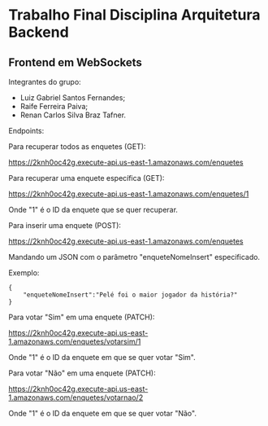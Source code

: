 # Trabalho Final Disciplina Arquitetura Backend

## Frontend em WebSockets

Integrantes do grupo:

* Luiz Gabriel Santos Fernandes;
* Raife Ferreira Paiva;
* Renan Carlos Silva Braz Tafner.

Endpoints:

Para recuperar todos as enquetes (GET):

https://2knh0oc42g.execute-api.us-east-1.amazonaws.com/enquetes

Para recuperar uma enquete específica (GET):

https://2knh0oc42g.execute-api.us-east-1.amazonaws.com/enquetes/1

Onde "1" é o ID da enquete que se quer recuperar.

Para inserir uma enquete (POST):

https://2knh0oc42g.execute-api.us-east-1.amazonaws.com/enquetes

Mandando um JSON com o parâmetro "enqueteNomeInsert" especificado.

Exemplo:

```
{
    "enqueteNomeInsert":"Pelé foi o maior jogador da história?"
}
```

Para votar "Sim" em uma enquete (PATCH):

https://2knh0oc42g.execute-api.us-east-1.amazonaws.com/enquetes/votarsim/1

Onde "1" é o ID da enquete em que se quer votar "Sim".

Para votar "Não" em uma enquete (PATCH):

https://2knh0oc42g.execute-api.us-east-1.amazonaws.com/enquetes/votarnao/2

Onde "1" é o ID da enquete em que se quer votar "Não".
